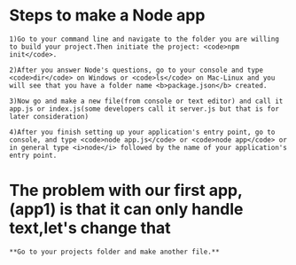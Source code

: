 Steps to make a Node app
==========================================================================
	1)Go to your command line and navigate to the folder you are willing to build your project.Then initiate the project: <code>npm init</code>.

	2)After you answer Node's questions, go to your console and type <code>dir</code> on Windows or <code>ls</code> on Mac-Linux and you will see that you have a folder name <b>package.json</b> created.

	3)Now go and make a new file(from console or text editor) and call it app.js or index.js(some developers call it server.js but that is for later consideration)

	4)After you finish setting up your application's entry point, go to console, and type <code>node app.js</code> or <code>node app</code> or in general type <i>node</i> followed by the name of your application's entry point.

The problem with our first app, (app1) is that it can only handle text,let's change that
====================================================================================

	**Go to your projects folder and make another file.**
